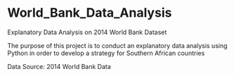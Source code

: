 # World_Bank_Data_Analysis
Explanatory Data Analysis on 2014 World Bank Dataset


 The purpose of this project is to conduct an explanatory data analysis using
 Python in order to develop a strategy for Southern African countries
 
 Data Source: 2014 World Bank Data
